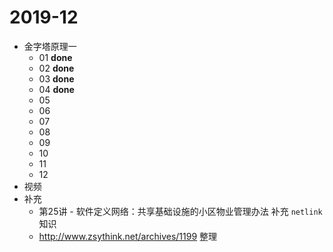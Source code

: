 # 2019-12

* 金字塔原理一
	* 01 **done**
	* 02 **done**
	* 03 **done**
	* 04 **done**
	* 05
	* 06
	* 07
	* 08
	* 09
	* 10
	* 11
	* 12
* 视频
* 补充
	* 第25讲 - 软件定义网络：共享基础设施的小区物业管理办法 补充 `netlink`知识
	* http://www.zsythink.net/archives/1199 整理 